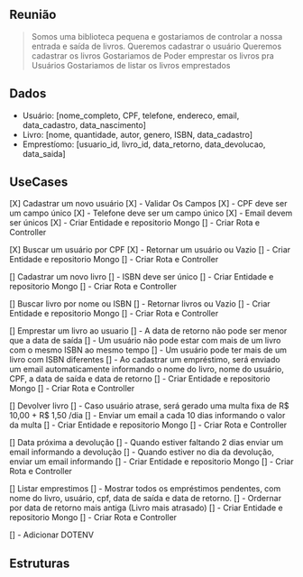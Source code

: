 ## Reunião

> Somos uma biblioteca pequena e gostariamos de controlar a nossa entrada e saída de livros.
> Queremos cadastrar o usuário
> Queremos cadastrar os livros
> Gostariamos de Poder emprestar os livros pra Usuários
> Gostariamos de listar os livros emprestados

## Dados

- Usuário: [nome_completo, CPF, telefone, endereco, email, data_cadastro, data_nascimento]
- Livro: [nome, quantidade, autor, genero, ISBN, data_cadastro]
- Emprestíomo: [usuario_id, livro_id, data_retorno, data_devolucao, data_saida]

## UseCases

[X] Cadastrar um novo usuário
[X] - Validar Os Campos
[X] - CPF deve ser um campo único
[X] - Telefone deve ser um campo único
[X] - Email devem ser únicos
[X] - Criar Entidade e repositorio Mongo
[] - Criar Rota e Controller

[X] Buscar um usuário por CPF
[X] - Retornar um usuário ou Vazio
[] - Criar Entidade e repositorio Mongo
[] - Criar Rota e Controller

[] Cadastrar um novo livro
[] - ISBN deve ser único
[] - Criar Entidade e repositorio Mongo
[] - Criar Rota e Controller

[] Buscar livro por nome ou ISBN
[] - Retornar livros ou Vazio
[] - Criar Entidade e repositorio Mongo
[] - Criar Rota e Controller

[] Emprestar um livro ao usuario
[] - A data de retorno não pode ser menor que a data de saída
[] - Um usuário não pode estar com mais de um livro com o mesmo ISBN ao mesmo tempo
[] - Um usuário pode ter mais de um livro com ISBN diferentes
[] - Ao cadastrar um empréstimo, será enviado um email automaticamente informando o nome do livro, nome do usuário, CPF, a data de saída e data de retorno
[] - Criar Entidade e repositorio Mongo
[] - Criar Rota e Controller

[] Devolver livro
[] - Caso usuário atrase, será gerado uma multa fixa de R$ 10,00 + R$ 1,50 /dia
[] - Enviar um email a cada 10 dias informando o valor da multa
[] - Criar Entidade e repositorio Mongo
[] - Criar Rota e Controller

[] Data próxima a devolução
[] - Quando estiver faltando 2 dias enviar um email informando a devolução
[] - Quando estiver no dia da devolução, enviar um email informando
[] - Criar Entidade e repositorio Mongo
[] - Criar Rota e Controller

[] Listar emprestimos
[] - Mostrar todos os empréstimos pendentes, com nome do livro, usuário, cpf, data de saída e data de retorno.
[] - Ordernar por data de retorno mais antiga (Livro mais atrasado)
[] - Criar Entidade e repositorio Mongo
[] - Criar Rota e Controller

[] - Adicionar DOTENV

## Estruturas
